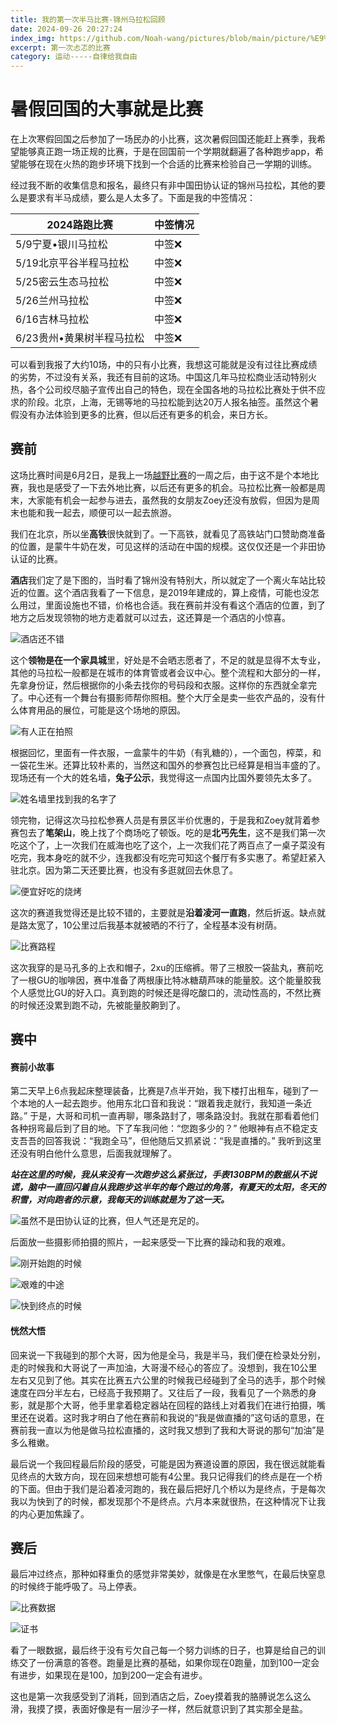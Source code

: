 ```yaml
---
title: 我的第一次半马比赛-锦州马拉松回顾
date: 2024-09-26 20:27:24
index_img: https://github.com/Noah-wang/pictures/blob/main/picture/%E9%94%A6%E5%B7%9E%E9%A9%AC%E6%8B%89%E6%9D%BE/JinzhouMarathonBanner.jpg?raw=true
excerpt: 第一次忐忑的比赛
category: 运动-----自律给我自由
---
```


# 暑假回国的大事就是比赛

在上次寒假回国之后参加了一场民办的小比赛，这次暑假回国还能赶上赛季，我希望能够真正跑一场正规的比赛，于是在回国前一个学期就翻遍了各种跑步app，希望能够在现在火热的跑步环境下找到一个合适的比赛来检验自己一学期的训练。

经过我不断的收集信息和报名，最终只有非中国田协认证的锦州马拉松，其他的要么是要求有半马成绩，要么是人太多了。下面是我的中签情况：

| 2024路跑比赛 | 中签情况 |
| -------------------------------- | -------------------- |
| 5/9宁夏•银川马拉松 | 中签❌|
| 5/19北京平谷半程马拉松 | 中签❌ |
| 5/25密云生态马拉松 | 中签❌ |
| 5/26兰州马拉松 | 中签❌ |
|6/16吉林马拉松|中签❌|
|6/23贵州•黄果树半程马拉松|中签❌|

可以看到我报了大约10场，中的只有小比赛，我想这可能就是没有过往比赛成绩的劣势，不过没有关系，我还有目前的这场。中国这几年马拉松商业活动特别火热，各个公司绞尽脑子宣传出自己的特色，现在全国各地的马拉松比赛处于供不应求的阶段。北京，上海，无锡等地的马拉松能到达20万人报名抽签。虽然这个暑假没有办法体验到更多的比赛，但以后还有更多的机会，来日方长。

## 赛前

这场比赛时间是6月2日，是我上一场[越野比赛]()的一周之后，由于这不是个本地比赛，我也是感受了一下去外地比赛，以后还有更多的机会。马拉松比赛一般都是周末，大家能有机会一起参与进去，虽然我的女朋友Zoey还没有放假，但因为是周末也能和我一起去，顺便可以一起去旅游。

我们在北京，所以坐**高铁**很快就到了。一下高铁，就看见了高铁站门口赞助商准备的位置，是蒙牛牛奶在发，可见这样的活动在中国的规模。这仅仅还是一个非田协认证的比赛。

**酒店**我们定了是下图的，当时看了锦州没有特别大，所以就定了一个离火车站比较近的位置。这个酒店我看了一下信息，是2019年建成的，算上疫情，可能也没怎么用过，里面设施也不错，价格也合适。我在赛前并没有看这个酒店的位置，到了地方之后发现领物的地方走着就可以过去，这还算是一个酒店的小惊喜。

![酒店还不错](https://github.com/Noah-wang/pictures/blob/main/picture/%E9%94%A6%E5%B7%9E%E9%A9%AC%E6%8B%89%E6%9D%BE/JinzhouHotel.jpg?raw=true)

这个**领物是在一个家具城**里，好处是不会晒志愿者了，不足的就是显得不太专业，其他的马拉松一般都是在城市的体育管或者会议中心。整个流程和大部分的一样，先拿身份证，然后根据你的小条去找你的号码段和衣服。这样你的东西就全拿完了。中心还有一个舞台有摄影师帮你照相。整个大厅全是卖一些农产品的，没有什么体育用品的展位，可能是这个场地的原因。

![有人正在拍照](https://github.com/Noah-wang/pictures/blob/main/picture/%E9%94%A6%E5%B7%9E%E9%A9%AC%E6%8B%89%E6%9D%BE/stage.jpg?raw=true)

根据回忆，里面有一件衣服，一盒蒙牛的牛奶（有乳糖的），一个面包，榨菜，和一袋花生米。还算比较朴素的，当然这和国外的参赛包比已经算是相当丰盛的了。现场还有一个大的姓名墙，**兔子公示**，我觉得这一点国内比国外要领先太多了。

![姓名墙里找到我的名字了](https://github.com/Noah-wang/pictures/blob/main/picture/%E9%94%A6%E5%B7%9E%E9%A9%AC%E6%8B%89%E6%9D%BE/NameWall.jpg?raw=true)

领完物，记得这次马拉松参赛人员是有景区半价优惠的，于是我和Zoey就背着参赛包去了**笔架山**，晚上找了个商场吃了顿饭。吃的是**北丐先生**，这不是我们第一次吃这个了，上一次我们在威海也吃了这个，上一次我们花了两百点了一桌子菜没有吃完，我本身吃的就不少，连我都没有吃完可知这个餐厅有多实惠了。希望赶紧入驻北京。因为第二天还要比赛，也没有多逛就回去休息了。

![便宜好吃的烧烤](https://th.bing.com/th/id/OIP.-x6mDjg1HLwe1vnyfej3EAHaE5?w=265&h=180&c=7&r=0&o=5&pid=1.7)

这次的赛道我觉得还是比较不错的，主要就是**沿着凌河一直跑**，然后折返。缺点就是路太宽了，10公里过后我基本就被晒的不行了，全程基本没有树荫。

![比赛路程](https://github.com/Noah-wang/pictures/blob/main/picture/%E9%94%A6%E5%B7%9E%E9%A9%AC%E6%8B%89%E6%9D%BE/JinzhouRoute.jpg?raw=true)

这次我穿的是马孔多的上衣和帽子，2xu的压缩裤。带了三根胶一袋盐丸，赛前吃了一根GU的咖啡因，赛中准备了两根康比特冰糖葫芦味的能量胶。这个能量胶我个人感觉比GU的好入口。真到跑的时候还是得吃酸口的，流动性高的，不然比赛的时候还没累到跑不动，先被能量胶齁到了。

## 赛中

#### 赛前小故事

第二天早上6点我起床整理装备，比赛是7点半开始，我下楼打出租车，碰到了一个本地的人一起去跑步。他用东北口音和我说：“跟着我走就行，我知道一条近路。” 于是，大哥和司机一直再聊，哪条路封了，哪条路没封。我就在那看着他们各种拐弯最后到了目的地。下了车我问他：“您跑多少的？” 他眼神有点不稳定支支吾吾的回答我说：“我跑全马”，但他随后又抓紧说：“我是直播的。” 我听到这里还没有明白他什么意思，后面我就理解了。

***站在这里的时候，我从来没有一次跑步这么紧张过，手表130BPM的数据从不说谎，脑中一直回闪着自从我跑步这半年的每个跑过的角落，有夏天的太阳，冬天的积雪，对向跑者的示意，我每天的训练就是为了这一天。***

![虽然不是田协认证的比赛，但人气还是充足的。](https://github.com/Noah-wang/pictures/blob/main/picture/%E9%94%A6%E5%B7%9E%E9%A9%AC%E6%8B%89%E6%9D%BE/PreJinzhouRunning.jpg?raw=true)

后面放一些摄影师拍摄的照片，一起来感受一下比赛的躁动和我的艰难。

![刚开始跑的时候](https://github.com/Noah-wang/pictures/blob/main/picture/%E9%94%A6%E5%B7%9E%E9%A9%AC%E6%8B%89%E6%9D%BE/JinzhouRunning1.jpg?raw=true)

![艰难的中途](https://github.com/Noah-wang/pictures/blob/main/picture/%E9%94%A6%E5%B7%9E%E9%A9%AC%E6%8B%89%E6%9D%BE/JinzhouRunning9.jpg?raw=true)

![快到终点的时候](https://github.com/Noah-wang/pictures/blob/main/picture/%E9%94%A6%E5%B7%9E%E9%A9%AC%E6%8B%89%E6%9D%BE/JinzhouRunning3.jpg?raw=true)

#### 恍然大悟

回来说一下我碰到的那个大哥，因为他是全马，我是半马，我们便在检录处分别，走的时候我和大哥说了一声加油，大哥漫不经心的答应了。没想到，我在10公里左右又见到了他。其实在比赛五六公里的时候我已经碰到了全马的选手，那个时候速度在四分半左右，已经高于我预期了。又往后了一段，我看见了一个熟悉的身影，就是那个大哥，他手里拿着稳定器站在回程的路线上对着我们在进行拍摄，嘴里还在说着。这时我才明白了他在赛前和我说的“我是做直播的”这句话的意思，在赛前我一直以为他是做马拉松直播的，这时我又想到了我和大哥说的那句“加油”是多么稚嫩。

最后说一个我回程最后阶段的感受，可能是因为赛道设置的原因，我在很远就能看见终点的大致方向，现在回来想想可能有4公里。我只记得我们的终点是在一个桥的下面。但由于我们是沿着凌河跑的，我在最后把好几个桥以为是终点，于是每次我以为快到了的时候，都发现那个不是终点。六月本来就很热，在这种情况下让我的内心更加焦躁了。

## 赛后

最后冲过终点，那种如释重负的感觉非常美妙，就像是在水里憋气，在最后快窒息的时候终于能呼吸了。马上停表。

![比赛数据](https://github.com/Noah-wang/pictures/blob/main/picture/%E9%94%A6%E5%B7%9E%E9%A9%AC%E6%8B%89%E6%9D%BE/JinzhouRunningData.jpg?raw=true)

![证书](https://github.com/Noah-wang/pictures/blob/main/picture/%E9%94%A6%E5%B7%9E%E9%A9%AC%E6%8B%89%E6%9D%BE/JinzhouRunningCertificate.jpg?raw=true)

看了一眼数据，最后终于没有亏欠自己每一个努力训练的日子，也算是给自己的训练交了一份满意的答卷。跑量是比赛的基础，如果你现在0跑量，加到100一定会有进步，如果现在是100，加到200一定会有进步。

这也是第一次我感受到了消耗，回到酒店之后，Zoey摸着我的胳膊说怎么这么滑，我摸了摸，表面好像是有一层沙子一样，然后就意识到了其实那全是盐。
